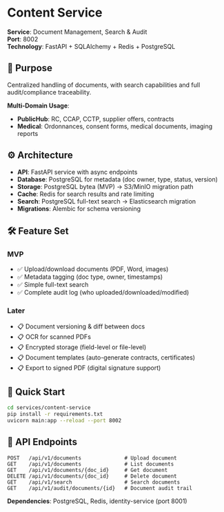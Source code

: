 # Content Service

**Service**: Document Management, Search & Audit  
**Port**: 8002  
**Technology**: FastAPI + SQLAlchemy + Redis + PostgreSQL  

## 🎯 Purpose

Centralized handling of documents, with search capabilities and full audit/compliance traceability.

**Multi-Domain Usage**:
- **PublicHub**: RC, CCAP, CCTP, supplier offers, contracts
- **Medical**: Ordonnances, consent forms, medical documents, imaging reports

## ⚙️ Architecture

- **API**: FastAPI service with async endpoints
- **Database**: PostgreSQL for metadata (doc owner, type, status, version)
- **Storage**: PostgreSQL bytea (MVP) → S3/MinIO migration path
- **Cache**: Redis for search results and rate limiting
- **Search**: PostgreSQL full-text search → Elasticsearch migration
- **Migrations**: Alembic for schema versioning

## 🛠 Feature Set

### **MVP**
- ✅ Upload/download documents (PDF, Word, images)
- ✅ Metadata tagging (doc type, owner, timestamps)
- ✅ Simple full-text search
- ✅ Complete audit log (who uploaded/downloaded/modified)

### **Later**
- 📋 Document versioning & diff between docs
- 📋 OCR for scanned PDFs
- 📋 Encrypted storage (field-level or file-level)
- 📋 Document templates (auto-generate contracts, certificates)
- 📋 Export to signed PDF (digital signature support)

## 🚀 Quick Start

```bash
cd services/content-service
pip install -r requirements.txt
uvicorn main:app --reload --port 8002
```

## 📡 API Endpoints

```
POST   /api/v1/documents              # Upload document
GET    /api/v1/documents              # List documents
GET    /api/v1/documents/{doc_id}     # Get document
DELETE /api/v1/documents/{doc_id}     # Delete document
GET    /api/v1/search                 # Search documents
GET    /api/v1/audit/documents/{id}   # Document audit trail
```

**Dependencies**: PostgreSQL, Redis, identity-service (port 8001)